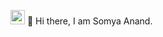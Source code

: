 <img src="https://github.com/TheDudeThatCode/TheDudeThatCode/blob/master/Assets/Hi.gif" width="23"> 👋 Hi there, I am Somya Anand.
<!--
**Somya1041/Somya1041** is a ✨ _special_ ✨ repository because its `README.md` (this file) appears on your GitHub profile.

Here are some ideas to get you started:

- 🔭 I’m currently working on ...
- 🌱 I’m currently learning ...
- 👯 I’m looking to collaborate on ...
- 🤔 I’m looking for help with ...
- 💬 Ask me about ...
- 📫 How to reach me: ...
- 😄 Pronouns: ...
- ⚡ Fun fact: ...
-->
